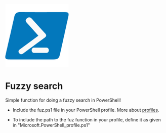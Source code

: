 <img src="Resources/powershell.png" width="200" height="200">


# Fuzzy search

Simple function for doing a fuzzy search in PowerShell!



- Include the fuz.ps1 file in your PowerShell profile. More about [profiles](https://learn.microsoft.com/en-us/powershell/module/microsoft.powershell.core/about/about_profiles?view=powershell-7.4).

- To include the path to the fuz function in your profile, define it as given in "Microsoft.PowerShell_profile.ps1"